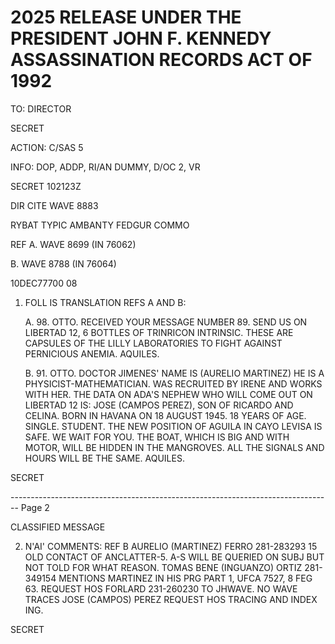# 2025 RELEASE UNDER THE PRESIDENT JOHN F. KENNEDY ASSASSINATION RECORDS ACT OF 1992

TO: DIRECTOR

SECRET

ACTION: C/SAS 5

INFO: DOP, ADDP, RI/AN DUMMY, D/OC 2, VR

SECRET 102123Z

DIR CITE WAVE 8883

RYBAT TYPIC AMBANTY FEDGUR COMMO

REF A. WAVE 8699 (IN 76062)

B. WAVE 8788 (IN 76064)

10DEC77700
08

1. FOLL IS TRANSLATION REFS A AND B:

   A. 98. OTTO. RECEIVED YOUR MESSAGE NUMBER 89. SEND US ON LIBERTAD 12, 6 BOTTLES OF TRINRICON INTRINSIC. THESE ARE CAPSULES OF THE LILLY LABORATORIES TO FIGHT AGAINST PERNICIOUS ANEMIA. AQUILES.

   B. 91. OTTO. DOCTOR JIMENES' NAME IS (AURELIO MARTINEZ) HE IS A PHYSICIST-MATHEMATICIAN. WAS RECRUITED BY IRENE AND WORKS WITH HER. THE DATA ON ADA'S NEPHEW WHO WILL COME OUT ON LIBERTAD 12 IS: JOSE (CAMPOS PEREZ), SON OF RICARDO AND CELINA. BORN IN HAVANA ON 18 AUGUST 1945. 18 YEARS OF AGE. SINGLE. STUDENT. THE NEW POSITION OF AGUILA IN CAYO LEVISA IS SAFE. WE WAIT FOR YOU. THE BOAT, WHICH IS BIG AND WITH MOTOR, WILL BE HIDDEN IN THE MANGROVES. ALL THE SIGNALS AND HOURS WILL BE THE SAME. AQUILES.

SECRET


-------------------------------------------------------------------------------- Page 2

CLASSIFIED MESSAGE

2. N'AI' COMMENTS: REF B AURELIO (MARTINEZ) FERRO 281-283293 15 OLD CONTACT OF ANCLATTER-5. A-S WILL BE QUERIED ON SUBJ BUT NOT TOLD FOR WHAT REASON. TOMAS BENE (INGUANZO) ORTIZ 281-349154 MENTIONS MARTINEZ IN HIS PRG PART 1, UFCA 7527, 8 FEG 63. REQUEST HOS FORLARD 231-260230 TO JHWAVE. NO WAVE TRACES JOSE (CAMPOS) PEREZ REQUEST HOS TRACING AND INDEX ING.

SECRET

